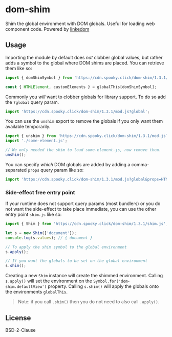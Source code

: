 # dom-shim

Shim the global environment with DOM globals. Useful for loading web component code. Powered by [linkedom](https://github.com/WebReflection/linkedom)

## Usage

Importing the module by default does *not* clobber global values, but rather adds a symbol to the global where DOM shims are placed. You can retrieve them like so:

```js
import { domShimSymbol } from 'https://cdn.spooky.click/dom-shim/1.3.1/mod.js';

const { HTMLElement, customElements } = globalThis[domShimSymbol];
```

Commonly you *will* want to clobber globals for library support. To do so add the `?global` query param.

```js
import 'https://cdn.spooky.click/dom-shim/1.3.1/mod.js?global';
```

You can use the `unshim` export to remove the globals if you only want them available temporarily.

```js
import { unshim } from 'https://cdn.spooky.click/dom-shim/1.3.1/mod.js?global';
import './some-element.js';

// We only needed the shim to load some-element.js, now remove them.
unshim();
```

You can specify *which* DOM globals are added by adding a comma-separated `props` query param like so:

```js
import 'https://cdn.spooky.click/dom-shim/1.3.1/mod.js?global&props=HTMLDivElement,HTMLParagraphElement,customElements';
```

### Side-effect free entry point

If your runtime does not support query params (most bundlers) or you do not want the side-effect to take place immediate, you can use the other entry point `shim.js` like so:

```js
import { Shim } from 'https://cdn.spooky.click/dom-shim/1.3.1/shim.js';

let s = new Shim(['document']);
console.log(s.values); // { document }

// To apply the shim symbol to the global environment
s.apply();

// If you want the globals to be set on the global environment
s.shim();
```

Creating a new `Shim` instance will create the shimmed environment. Calling `s.apply()` will set the environment on the `Symbol.for('dom-shim.defaultView')` property. Calling `s.shim()` will apply the globals onto the environments `globalThis`.

> Note: if you call `.shim()` then you do not need to also call `.apply()`.

## License

BSD-2-Clause